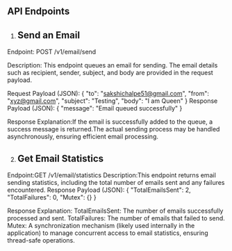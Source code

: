 API Endpoints
-------------
1. Send an Email
   -------------
Endpoint: POST /v1/email/send

Description: This endpoint queues an email for sending. The email details such as recipient, sender, subject, and body are provided in the request payload.

Request Payload (JSON):
{
  "to": "sakshichalpe51@gmail.com",
  "from": "xyz@gmail.com",
  "subject": "Testing",
  "body": "I am Queen"
}
Response Payload (JSON):
{
  "message": "Email queued successfully"
}

Response Explanation:If the email is successfully added to the queue, a success message is returned.The actual sending process may be handled asynchronously, ensuring efficient email processing.

2. Get Email Statistics
   --------------------
Endpoint:GET /v1/email/statistics
Description:This endpoint returns email sending statistics, including the total number of emails sent and any failures encountered.
Response Payload (JSON):
{
  "TotalEmailsSent": 2,
  "TotalFailures": 0,
  "Mutex": {}
}

Response Explanation:
TotalEmailsSent: The number of emails successfully processed and sent.
TotalFailures: The number of emails that failed to send.
Mutex: A synchronization mechanism (likely used internally in the application) to manage concurrent access to email statistics, ensuring thread-safe operations.
